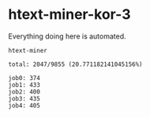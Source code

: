 # htext-miner-kor-3

Everything doing here is automated.

```
htext-miner

total: 2047/9855 (20.771182141045156%)

job0: 374
job1: 433
job2: 400
job3: 435
job4: 405
```
